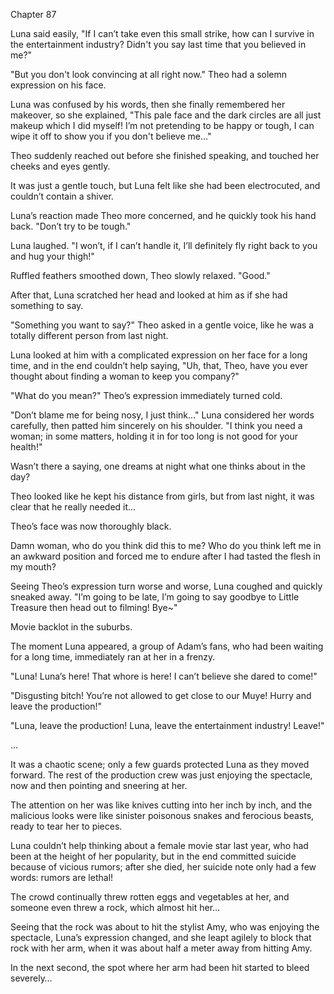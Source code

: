 Chapter 87

Luna said easily, "If I can’t take even this small strike, how can I survive in the entertainment industry? Didn't you say last time that you believed in me?"


"But you don't look convincing at all right now." Theo had a solemn expression on his face.


Luna was confused by his words, then she finally remembered her makeover, so she explained, "This pale face and the dark circles are all just makeup which I did myself! I’m not pretending to be happy or tough, I can wipe it off to show you if you don't believe me…"


Theo suddenly reached out before she finished speaking, and touched her cheeks and eyes gently.


It was just a gentle touch, but Luna felt like she had been electrocuted, and couldn’t contain a shiver.


Luna’s reaction made Theo more concerned, and he quickly took his hand back. "Don’t try to be tough."


Luna laughed. "I won’t, if I can’t handle it, I’ll definitely fly right back to you and hug your thigh!"


Ruffled feathers smoothed down, Theo slowly relaxed. "Good."


After that, Luna scratched her head and looked at him as if she had something to say.


"Something you want to say?" Theo asked in a gentle voice, like he was a totally different person from last night.


Luna looked at him with a complicated expression on her face for a long time, and in the end couldn’t help saying, "Uh, that, Theo, have you ever thought about finding a woman to keep you company?"


"What do you mean?" Theo’s expression immediately turned cold.


"Don’t blame me for being nosy, I just think…" Luna considered her words carefully, then patted him sincerely on his shoulder. "I think you need a woman; in some matters, holding it in for too long is not good for your health!"


Wasn’t there a saying, one dreams at night what one thinks about in the day?


Theo looked like he kept his distance from girls, but from last night, it was clear that he really needed it…


Theo’s face was now thoroughly black.


Damn woman, who do you think did this to me? Who do you think left me in an awkward position and forced me to endure after I had tasted the flesh in my mouth?


Seeing Theo’s expression turn worse and worse, Luna coughed and quickly sneaked away. "I’m going to be late, I’m going to say goodbye to Little Treasure then head out to filming! Bye~"


Movie backlot in the suburbs.


The moment Luna appeared, a group of Adam’s fans, who had been waiting for a long time, immediately ran at her in a frenzy.


"Luna! Luna’s here! That whore is here! I can’t believe she dared to come!"


"Disgusting bitch! You’re not allowed to get close to our Muye! Hurry and leave the production!"


"Luna, leave the production! Luna, leave the entertainment industry! Leave!"


…


It was a chaotic scene; only a few guards protected Luna as they moved forward. The rest of the production crew was just enjoying the spectacle, now and then pointing and sneering at her.


The attention on her was like knives cutting into her inch by inch, and the malicious looks were like sinister poisonous snakes and ferocious beasts, ready to tear her to pieces.


Luna couldn’t help thinking about a female movie star last year, who had been at the height of her popularity, but in the end committed suicide because of vicious rumors; after she died, her suicide note only had a few words: rumors are lethal!


The crowd continually threw rotten eggs and vegetables at her, and someone even threw a rock, which almost hit her…


Seeing that the rock was about to hit the stylist Amy, who was enjoying the spectacle, Luna’s expression changed, and she leapt agilely to block that rock with her arm, when it was about half a meter away from hitting Amy.


In the next second, the spot where her arm had been hit started to bleed severely…

